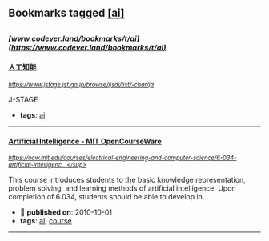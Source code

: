 ## Bookmarks tagged [[ai]](https://www.codever.land/search?q=[ai])

_<sup><sup>[www.codever.land/bookmarks/t/ai](https://www.codever.land/bookmarks/t/ai)</sup></sup>_
---
#### [人工知能](https://www.jstage.jst.go.jp/browse/jjsai/list/-char/ja)
_<sup>https://www.jstage.jst.go.jp/browse/jjsai/list/-char/ja</sup>_

J-STAGE
* **tags**: [ai](../tagged/ai.md)
---
#### [Artificial Intelligence - MIT OpenCourseWare](https://ocw.mit.edu/courses/electrical-engineering-and-computer-science/6-034-artificial-intelligence-fall-2010/)
_<sup>https://ocw.mit.edu/courses/electrical-engineering-and-computer-science/6-034-artificial-intelligenc...</sup>_

This course introduces students to the basic knowledge representation, problem solving, and learning methods of artificial intelligence. Upon completion of 6.034, students should be able to develop in...
* :calendar: **published on**: 2010-10-01
* **tags**: [ai](../tagged/ai.md), [course](../tagged/course.md)
---
